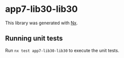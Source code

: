 # app7-lib30-lib30

This library was generated with [Nx](https://nx.dev).

## Running unit tests

Run `nx test app7-lib30-lib30` to execute the unit tests.
